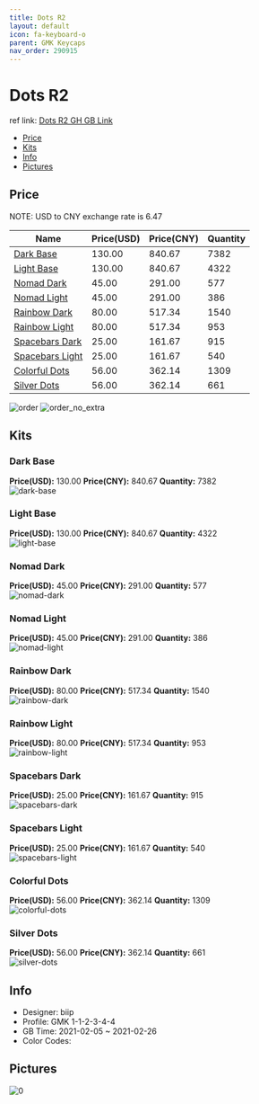 ```yaml
---
title: Dots R2 
layout: default
icon: fa-keyboard-o
parent: GMK Keycaps
nav_order: 290915
---
```


# Dots R2 

ref link: [Dots R2 GH GB Link](https://geekhack.org/index.php?topic=111031.0)

* [Price](#price)
* [Kits](#kits)
* [Info](#info)
* [Pictures](#pictures)

## Price

NOTE: USD to CNY exchange rate is 6.47

| Name          | Price(USD)   |  Price(CNY) | Quantity |
| ------------- | ------------ |  ---------- | -------- |
|[Dark Base](#dark-base)|130.00|840.67|7382|
|[Light Base](#light-base)|130.00|840.67|4322|
|[Nomad Dark](#nomad-dark)|45.00|291.00|577|
|[Nomad Light](#nomad-light)|45.00|291.00|386|
|[Rainbow Dark](#rainbow-dark)|80.00|517.34|1540|
|[Rainbow Light](#rainbow-light)|80.00|517.34|953|
|[Spacebars Dark](#spacebars-dark)|25.00|161.67|915|
|[Spacebars Light](#spacebars-light)|25.00|161.67|540|
|[Colorful Dots](#colorful-dots)|56.00|362.14|1309|
|[Silver Dots](#silver-dots)|56.00|362.14|661|

<img src="{{ 'assets/images/gmk-keycaps/Dots-R2/order.png' | relative_url }}" alt="order" class="image featured">
<img src="{{ 'assets/images/gmk-keycaps/Dots-R2/order_no_extra.png' | relative_url }}" alt="order_no_extra" class="image featured">

## Kits
### Dark Base  
**Price(USD):** 130.00	**Price(CNY):** 840.67	**Quantity:** 7382  
<img src="{{ 'assets/images/gmk-keycaps/Dots-R2/kits_pics/dark-base.jpg' | relative_url }}" alt="dark-base" class="image featured">

### Light Base  
**Price(USD):** 130.00	**Price(CNY):** 840.67	**Quantity:** 4322  
<img src="{{ 'assets/images/gmk-keycaps/Dots-R2/kits_pics/light-base.jpg' | relative_url }}" alt="light-base" class="image featured">

### Nomad Dark  
**Price(USD):** 45.00	**Price(CNY):** 291.00	**Quantity:** 577  
<img src="{{ 'assets/images/gmk-keycaps/Dots-R2/kits_pics/nomad-dark.jpg' | relative_url }}" alt="nomad-dark" class="image featured">

### Nomad Light  
**Price(USD):** 45.00	**Price(CNY):** 291.00	**Quantity:** 386  
<img src="{{ 'assets/images/gmk-keycaps/Dots-R2/kits_pics/nomad-light.jpg' | relative_url }}" alt="nomad-light" class="image featured">

### Rainbow Dark  
**Price(USD):** 80.00	**Price(CNY):** 517.34	**Quantity:** 1540  
<img src="{{ 'assets/images/gmk-keycaps/Dots-R2/kits_pics/rainbow-dark.jpg' | relative_url }}" alt="rainbow-dark" class="image featured">

### Rainbow Light  
**Price(USD):** 80.00	**Price(CNY):** 517.34	**Quantity:** 953  
<img src="{{ 'assets/images/gmk-keycaps/Dots-R2/kits_pics/rainbow-light.jpg' | relative_url }}" alt="rainbow-light" class="image featured">

### Spacebars Dark  
**Price(USD):** 25.00	**Price(CNY):** 161.67	**Quantity:** 915  
<img src="{{ 'assets/images/gmk-keycaps/Dots-R2/kits_pics/spacebars-dark.jpg' | relative_url }}" alt="spacebars-dark" class="image featured">

### Spacebars Light  
**Price(USD):** 25.00	**Price(CNY):** 161.67	**Quantity:** 540  
<img src="{{ 'assets/images/gmk-keycaps/Dots-R2/kits_pics/spacebars-light.jpg' | relative_url }}" alt="spacebars-light" class="image featured">

### Colorful Dots  
**Price(USD):** 56.00	**Price(CNY):** 362.14	**Quantity:** 1309  
<img src="{{ 'assets/images/gmk-keycaps/Dots-R2/kits_pics/colorful-dots.jpg' | relative_url }}" alt="colorful-dots" class="image featured">

### Silver Dots  
**Price(USD):** 56.00	**Price(CNY):** 362.14	**Quantity:** 661  
<img src="{{ 'assets/images/gmk-keycaps/Dots-R2/kits_pics/silver-dots.jpg' | relative_url }}" alt="silver-dots" class="image featured">

## Info
* Designer: biip  
* Profile: GMK 1-1-2-3-4-4  
* GB Time: 2021-02-05 ~ 2021-02-26  
* Color Codes:  


## Pictures  
<img src="{{ 'assets/images/gmk-keycaps/Dots-R2/rendering_pics/0.jpg' | relative_url }}" alt="0" class="image featured">
